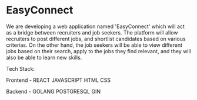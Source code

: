 # EasyConnect

We are developing a web application named 'EasyConnect' which will act as a bridge between recruiters and job seekers.
The platform will allow recruiters to post different jobs, and shortlist candidates based on various criterias. On the other hand, the job seekers will be able to view different jobs based on their search, apply to the jobs they find relevant, and they will also be able to learn new skills.

Tech Stack:

Frontend - 
REACT
JAVASCRIPT
HTML
CSS

Backend - 
GOLANG
POSTGRESQL
GIN

